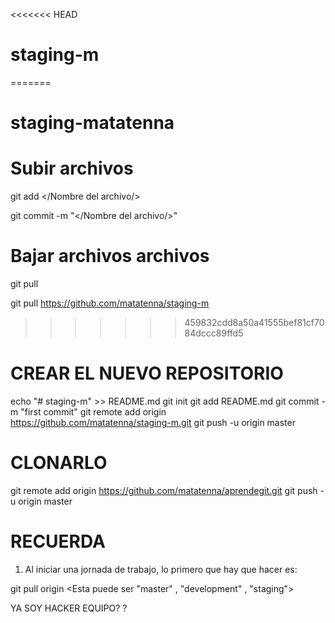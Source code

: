 <<<<<<< HEAD
# staging-m
=======
# staging-matatenna

# Subir archivos
git add </Nombre del archivo/>

git commit -m "</Nombre del archivo/>"

# Bajar archivos archivos

git pull 

git pull https://github.com/matatenna/staging-m
>>>>>>> 459832cdd8a50a41555bef81cf7084dccc89ffd5


CREAR EL NUEVO REPOSITORIO 
=======
echo "# staging-m" >> README.md
git init
git add README.md
git commit -m "first commit"
git remote add origin https://github.com/matatenna/staging-m.git
git push -u origin master

CLONARLO
=======
git remote add origin https://github.com/matatenna/aprendegit.git
git push -u origin master

RECUERDA
=======
1. Al iniciar una jornada de trabajo, lo primero que hay que hacer es:

git pull origin <rama>   <Esta puede ser "master" , "development" , "staging">


YA SOY HACKER EQUIPO? ?
